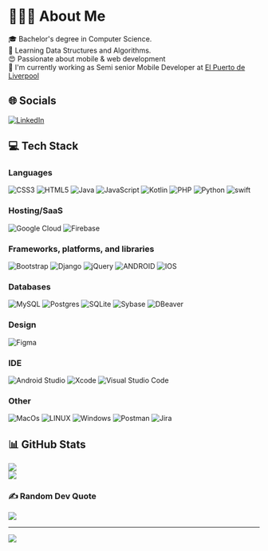 # 👨🏻‍💻 About Me

🎓 Bachelor's degree in Computer Science. <br>🧠 Learning Data Structures and Algorithms.<br>😍 Passionate about mobile & web development<br>📱 I'm currently working as Semi senior Mobile Developer at [El Puerto de Liverpool](https://www.elpuertodeliverpool.mx/)

## 🌐 Socials

[![LinkedIn](https://img.shields.io/badge/LinkedIn-%230077B5.svg?logo=linkedin&logoColor=white)](https://linkedin.com/in/victor-hugo-gallegos-mota-462102253)
## 💻 Tech Stack

### Languages

![CSS3](https://img.shields.io/badge/css3-%231572B6.svg?style=for-the-badge&logo=css3&logoColor=white) ![HTML5](https://img.shields.io/badge/html5-%23E34F26.svg?style=for-the-badge&logo=html5&logoColor=white) ![Java](https://img.shields.io/badge/java-%23ED8B00.svg?style=for-the-badge&logo=java&logoColor=white) ![JavaScript](https://img.shields.io/badge/javascript-%23323330.svg?style=for-the-badge&logo=javascript&logoColor=%23F7DF1E) ![Kotlin](https://img.shields.io/badge/kotlin-%2320232a.svg?style=for-the-badge&logo=kotlin&logoColor=white&logoColor=#650099) ![PHP](https://img.shields.io/badge/php-%23777BB4.svg?style=for-the-badge&logo=php&logoColor=white) ![Python](https://img.shields.io/badge/python-3670A0?style=for-the-badge&logo=python&logoColor=ffdd54) ![swift]( https://img.shields.io/badge/swift-%23FA7343.svg?style=for-the-badge&logo=swift&logoColor=white)

### Hosting/SaaS

![Google Cloud](https://img.shields.io/badge/Google%20Cloud-%234285F4.svg?style=for-the-badge&logo=google-cloud&logoColor=white) ![Firebase](https://img.shields.io/badge/firebase-%23039BE5.svg?style=for-the-badge&logo=firebase) 

### Frameworks, platforms, and libraries
 ![Bootstrap](https://img.shields.io/badge/bootstrap-%23563D7C.svg?style=for-the-badge&logo=bootstrap&logoColor=white) ![Django](https://img.shields.io/badge/django-%23092E20.svg?style=for-the-badge&logo=django&logoColor=white) ![jQuery](https://img.shields.io/badge/jquery-%230769AD.svg?style=for-the-badge&logo=jquery&logoColor=white) ![ANDROID](https://img.shields.io/badge/android-%2320232a.svg?style=for-the-badge&logo=android&logoColor=%a4c639) ![IOS](https://img.shields.io/badge/ios-%23000000.svg?style=for-the-badge&logo=apple&logoColor=white)

### Databases

![MySQL](https://img.shields.io/badge/mysql-%2300f.svg?style=for-the-badge&logo=mysql&logoColor=white) ![Postgres](https://img.shields.io/badge/postgres-%23316192.svg?style=for-the-badge&logo=postgresql&logoColor=white) ![SQLite](https://img.shields.io/badge/sqlite-%2307405e.svg?style=for-the-badge&logo=sqlite&logoColor=white) ![Sybase](https://img.shields.io/badge/Sybase-00A6AE?style=for-the-badge&logo=sybase&logoColor=white) ![DBeaver](https://img.shields.io/badge/DBeaver-005286?style=for-the-badge&logo=dbeaver&logoColor=white)

### Design

![Figma](https://img.shields.io/badge/figma-%23F24E1E.svg?style=for-the-badge&logo=figma&logoColor=white) 

### IDE

![Android Studio](https://img.shields.io/badge/Android%20Studio-3DDC84?style=for-the-badge&logo=android-studio&logoColor=white) ![Xcode](https://img.shields.io/badge/Xcode-1575F9?style=for-the-badge&logo=xcode&logoColor=white)  ![Visual Studio Code](https://img.shields.io/badge/Visual%20Studio%20Code-007ACC?style=for-the-badge&logo=code&logoColor=white)

### Other

![MacOs](https://img.shields.io/badge/mac%20os-000000?style=for-the-badge&logo=apple&logoColor=white) ![LINUX](https://img.shields.io/badge/Linux-FCC624?style=for-the-badge&logo=linux&logoColor=black) ![Windows](https://img.shields.io/badge/Windows-0078D6?style=for-the-badge&logo=windows&logoColor=white) ![Postman](https://img.shields.io/badge/Postman-FF6C37?style=for-the-badge&logo=postman&logoColor=white) ![Jira](https://img.shields.io/badge/Jira-%23026AA7.svg?style=for-the-badge&logo=Jira&logoColor=white)

## 📊 GitHub Stats

![](https://github-readme-stats.vercel.app/api?username=VictorLiverpoolDev&theme=algolia&hide_border=true&include_all_commits=true&count_private=true)<br/>
![](https://github-readme-streak-stats.herokuapp.com/?user=VictorLiverpoolDev&theme=algolia&hide_border=true)<br/>

### ✍️ Random Dev Quote

![](https://quotes-github-readme.vercel.app/api?type=horizontal&theme=algolia)

---
[![](https://visitcount.itsvg.in/api?id=VictorLiverpoolDev&icon=0&color=1)](https://visitcount.itsvg.in)

<!-- Proudly created with GPRM ( https://gprm.itsvg.in ) -->
